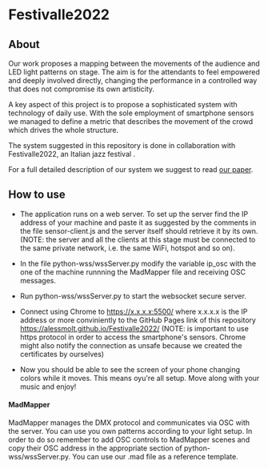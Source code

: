 # Festivalle2022

## About

Our work proposes a mapping between the movements of the audience and LED light patterns on stage. The aim is for the attendants to feel empowered and deeply involved directly, changing the performance in a controlled way that does not compromise its own artisticity.

A key aspect of this project is to propose a sophisticated system with technology of daily use. With the sole employment of smartphone sensors we managed to define a metric that describes the movement of the crowd which drives the whole structure. 

The system suggested in this repository is done in collaboration with Festivalle2022, an Italian jazz festival  .  

For a full detailed description of our system we suggest to read [our paper](L29_Report.pdf).

## How to use

* The application runs on a web server. To set up the server find the IP address of your machine and paste it as suggested by the comments in the file sensor-client.js and the server itself should retrieve it by its own. (NOTE: the server and all the clients at this stage must be connected to the same private network, i.e. the same WiFi, hotspot and so on).

* In the file python-wss/wssServer.py modify the variable ip_osc with the one of the machine runnning the MadMapper file and receiving OSC messages. 
* Run python-wss/wssServer.py to start the websocket secure server.
* Connect using Chrome to https://x.x.x.x:5500/ where x.x.x.x is the IP address or more conviniently to the GitHub Pages link of this repository https://alessmolt.github.io/Festivalle2022/ (NOTE: is important to use https protocol in order to access the smartphone's sensors. Chrome might also notify the connection as unsafe because we created the certificates by ourselves) 
* Now you should be able to see the screen of your phone changing colors while it moves. This means oyu're all setup. Move along with your music and enjoy!

#### MadMapper

MadMapper manages the DMX protocol and communicates via OSC with the server. You can use you own patterns according to your light setup. In order to do so remember to add OSC controls to MadMapper scenes and copy their OSC address in the appropriate section of python-wss/wssServer.py. You can use our .mad file as a reference template. 

